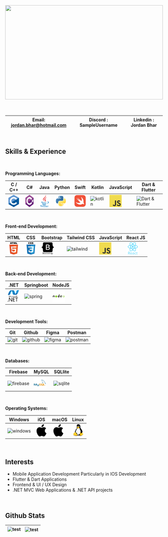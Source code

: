 
<img src="https://github.com/JordanBhar/JordanBhar/assets/48815489/5d8c1d7d-b415-4349-b1c9-cfdc4eb2baa5" width="100%" height="300px">

</br>
</br>
</br>

<center>
  
  | Email: jordan.bhar@hotmail.com | Discord : SampleUsername | Linkedin : Jordan Bhar |
  |---|---|---|
  
</center>

</br>

## Skills & Experience

</br>

**Programming Languages:**

| C / C++ | C# | Java | Python | Swift | Kotlin | JavaScript | Dart & Flutter |
|---|---|---|---|---|---|---|---|
| <img src="https://raw.githubusercontent.com/devicons/devicon/master/icons/c/c-original.svg" alt="c" width="40" height="40"/> | <img src="https://raw.githubusercontent.com/devicons/devicon/master/icons/csharp/csharp-original.svg" alt="csharp" width="40" height="40"/> | <img src="https://raw.githubusercontent.com/devicons/devicon/master/icons/java/java-original.svg" alt="java" width="40" height="40"/> | <img src="https://raw.githubusercontent.com/devicons/devicon/master/icons/python/python-original.svg" alt="python" width="40" height="40"/> | <img src="https://raw.githubusercontent.com/devicons/devicon/master/icons/swift/swift-original.svg" alt="swift" width="40" height="40"/> | <img src="https://www.vectorlogo.zone/logos/kotlinlang/kotlinlang-icon.svg" alt="kotlin" width="40" height="40"/> | <img src="https://raw.githubusercontent.com/devicons/devicon/master/icons/javascript/javascript-original.svg" alt="javascript" width="40" height="40"/> | ![Dart & Flutter](placeholder_image_link) |

</br>

**Front-end Development:**

| HTML | CSS | Bootstrap | Tailwind CSS | JavaScript | React JS |
|---|---|---|---|---|---|
| <img src="https://raw.githubusercontent.com/devicons/devicon/master/icons/html5/html5-original-wordmark.svg" alt="html5" width="40" height="40"/> | <img src="https://raw.githubusercontent.com/devicons/devicon/master/icons/css3/css3-original-wordmark.svg" alt="css3" width="40" height="40"/> | <img src="https://raw.githubusercontent.com/devicons/devicon/master/icons/bootstrap/bootstrap-plain-wordmark.svg" alt="bootstrap" width="40" height="40"/> | <img src="https://www.vectorlogo.zone/logos/tailwindcss/tailwindcss-icon.svg" alt="tailwind" width="40" height="40"/> | <img src="https://raw.githubusercontent.com/devicons/devicon/master/icons/javascript/javascript-original.svg" alt="javascript" width="40" height="40"/> | <img src="https://raw.githubusercontent.com/devicons/devicon/master/icons/react/react-original-wordmark.svg" alt="react" width="40" height="40"/> | 

</br>

**Back-end Development:**

| .NET | Springboot | NodeJS |
|---|---|---|
| <img src="https://raw.githubusercontent.com/devicons/devicon/master/icons/dot-net/dot-net-original-wordmark.svg" alt="dotnet" width="40" height="40"/> | <img src="https://www.vectorlogo.zone/logos/springio/springio-icon.svg" alt="spring" width="40" height="40"/> | <img src="https://raw.githubusercontent.com/devicons/devicon/master/icons/nodejs/nodejs-original-wordmark.svg" alt="nodejs" width="40" height="40"/> |

</br>

**Development Tools:**

| Git | Github | Figma | Postman |
|---|---|---|---|
| <img src="https://www.vectorlogo.zone/logos/git-scm/git-scm-icon.svg" alt="git" width="40" height="40"/> | <img src="https://icongr.am/devicon/github-original.svg?size=128&color=currentColor" alt="github" width="40" height="40"/> | <img src="https://www.vectorlogo.zone/logos/figma/figma-icon.svg" alt="figma" width="40" height="40"/> | <img src="https://www.vectorlogo.zone/logos/postman/postman-icon.svg" alt="postman" width="40" height="40"/> |

</br>

**Databases:**

| Firebase | MySQL | SQLlite |
|---|---|---|
| <img src="https://www.vectorlogo.zone/logos/firebase/firebase-icon.svg" alt="firebase" width="40" height="40"/> | <img src="https://raw.githubusercontent.com/devicons/devicon/master/icons/mysql/mysql-original-wordmark.svg" alt="mysql" width="40" height="40"/> | <img src="https://www.vectorlogo.zone/logos/sqlite/sqlite-icon.svg" alt="sqlite" width="40" height="40"/> |

</br>

**Operating Systems:**

| Windows | iOS | macOS | Linux |
|---|---|---|---|
| <img src="https://icongr.am/devicon/windows8-original.svg?size=128&color=currentColor" alt="windows" width="40" height="40"/> | <img src="https://raw.githubusercontent.com/devicons/devicon/master/icons/apple/apple-original.svg" alt="apple" width="40" height="40"/> | <img src="https://raw.githubusercontent.com/devicons/devicon/master/icons/apple/apple-original.svg" alt="apple" width="40" height="40"/> | <img src="https://raw.githubusercontent.com/devicons/devicon/master/icons/linux/linux-original.svg" alt="linux" width="40" height="40"/> |

</br>

## Interests

- Mobile Application Development Particularly in IOS Development
- Flutter & Dart Applications
- Frontend & UI / UX Design
- .NET MVC Web Applications & .NET API projects

</br> 

## Github Stats

| <img align="left" src="https://github-readme-stats.vercel.app/api/top-langs?username=JordanBhar&show_icons=true&locale=en&layout=compact" alt="test" /> | <img align="center" src="https://github-readme-stats.vercel.app/api?username=JordanBhar&show_icons=true&locale=en" alt="test" /> |
|---|---|


<!---
JordanBhar/JordanBhar is a ✨ special ✨ repository because its `README.md` (this file) appears on your GitHub profile.
You can click the Preview link to take a look at your changes.
--->
